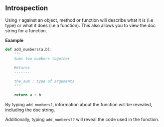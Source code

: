 ## Introspection

Using `?` against an object, method or function will describe what it is (i.e type) or what it does (i.e a function). This also allows you to view the doc string for a function. 

**Example**

```python
def add_numbers(a,b): 
    """
    Sums two numbers together
    
    Returns
    -------

    the_sum : type of arguments
    """

    return a + b
```

By typing `add_numbers?`, information about the function will be revealed, including the doc string. 

Additionally, typing `add_numbers??` will reveal the code used in the function.